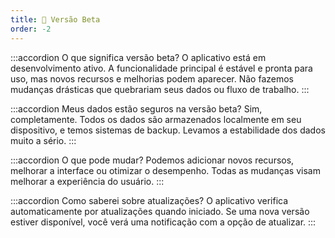 ```yaml
---
title: 🚧 Versão Beta
order: -2
---
```


:::accordion O que significa versão beta?
O aplicativo está em desenvolvimento ativo. A funcionalidade principal é estável e pronta para uso, mas novos recursos e melhorias podem aparecer. Não fazemos mudanças drásticas que quebrariam seus dados ou fluxo de trabalho.
:::

:::accordion Meus dados estão seguros na versão beta?
Sim, completamente. Todos os dados são armazenados localmente em seu dispositivo, e temos sistemas de backup. Levamos a estabilidade dos dados muito a sério.
:::

:::accordion O que pode mudar?
Podemos adicionar novos recursos, melhorar a interface ou otimizar o desempenho. Todas as mudanças visam melhorar a experiência do usuário.
:::

:::accordion Como saberei sobre atualizações?
O aplicativo verifica automaticamente por atualizações quando iniciado. Se uma nova versão estiver disponível, você verá uma notificação com a opção de atualizar.
:::
